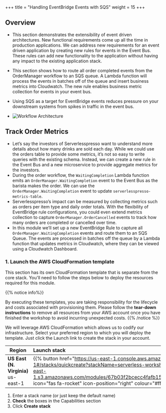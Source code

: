 +++
title = "Handling EventBridge Events with SQS"
weight = 15
+++


## Overview
- This section demonstrates the extensibility of event driven architectures. New functional requirements come up all the time in production applications. We can address new requirements for an event driven application by creating new rules for events in the Event Bus. These rules can add new functionality to the application without having any impact to the existing application stack.   
- This section shows how to route all order completed events from the OrderManager workflow to an SQS queue. A Lambda function will process the events in batches off of the queue and insert business metrics into Cloudwatch. The new rule enables business metric collection for events in your event bus.
- Using SQS as a target for EventBridge events reduces pressure on your downstream systems from spikes in traffic in the event bus.

- ![Workflow Architecture](/images/se-mod4-OrderComplete-Cloudwatch.png)

## Track Order Metrics
- Let’s say the investors of Serverlesspresso want to understand more details about how many drinks are sold each day. While we could use the orders table to provide some metrics, it’s not so easy to write queries with the existing schema. Instead, we can create a new rule in the Event Bus and a new microservice to provide aggregate metrics for the investors.
- During the order workflow, the `WaitingCompletion` Lambda function emits an `OrderManager.WaitingCompletion` event to the Event Bus as the barista makes the order. We can use the `OrderManager.WaitingCompletion` event to update `serverlesspresso-metrics-table`.
- Serverlesspresso’s impact can be measured by collecting metrics such as orders per item type and daily order totals. With the flexibility of EventBridge rule configurations, you could even extend metrics collection to capture `OrderManager.OrderCancelled` events to track how many orders are completed or cancelled over time.
- In this module we’ll set up a new EventBridge Rule to capture all `OrderManager.WaitingCompletion` events and route them to an SQS Queue. The events are processed in batches off the queue by a Lambda function that updates metrics in Cloudwatch, where they can be viewed using a Cloudwatch Dashboard.

### 1. Launch the AWS CloudFormation template

This section has its own CloudFormation template that is separate from the core stack. You'll need to follow the steps below to deploy the resources required for this module.

{{% notice info%}}

By executing these templates, you are taking responsibility for the lifecycle and costs associated with provisioning them. Please follow the **tear-down instructions** to remove all resources from your AWS account once you have finished the workshop to avoid incurring unexpected costs.
{{% /notice %}}

We will leverage AWS CloudFormation which allows us to codify our infrastructure. Select your preferred region to which you will deploy the template. Just click the Launch link to create the stack in your account.

| Region | Launch stack |
| ------ |:------|
| **US East (N. Virginia)** us-east-1 | {{% button href="https://us-east-1.console.aws.amazon.com/cloudformation/home?region=us-east-1#/stacks/quickcreate?stackName=serverless-workshop&templateURL=https://ee-assets-prod-us-east-1.s3.amazonaws.com/modules/67b03f2bcecc4fafb15053897585b61f/v1/cloudformationvLatest.yml" icon="fas fa-rocket" icon-position="right" colour="#ff0000" %}} Launch {{% /button %}} |

1. Enter a stack name (or just keep the default name)
2. **Check** the boxes in the Capabilities section
3. Click **Create stack**